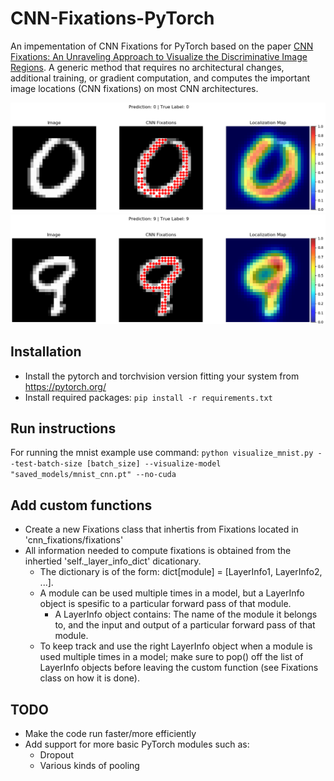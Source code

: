 # CNN-Fixations-PyTorch

An impementation of CNN Fixations for PyTorch based on the paper [CNN Fixations: An Unraveling Approach to Visualize the Discriminative Image Regions](https://ieeexplore.ieee.org/document/8537979 "IEEE: CNN Fixations"). A generic method that requires no architectural changes, additional training, or gradient computation, and computes the important image locations (CNN fixations) on most CNN architectures.

![CNN Fixations for image of 0](images/0.png)
![CNN Fixations for image of 9](images/9.png)

## Installation

* Install the pytorch and torchvision version fitting your system from https://pytorch.org/
* Install required packages: `pip install -r requirements.txt`

## Run instructions

For running the mnist example use command:
`python visualize_mnist.py --test-batch-size [batch_size] --visualize-model "saved_models/mnist_cnn.pt" --no-cuda`

## Add custom functions

* Create a new Fixations class that inhertis from Fixations located in 'cnn_fixations/fixations'
* All information needed to compute fixations is obtained from the inhertied 'self._layer_info_dict' dicationary.
  * The dictionary is of the form: dict\[module\] = \[LayerInfo1, LayerInfo2, ...\].
  * A module can be used multiple times in a model, but a LayerInfo object is spesific to a particular forward pass of that module.
    * A LayerInfo object contains: The name of the module it belongs to, and the input and output of a particular forward pass of that module.
  * To keep track and use the right LayerInfo object when a module is used multiple times in a model; make sure to pop() off the list of LayerInfo objects before leaving the custom function (see Fixations class on how it is done).

## TODO

* Make the code run faster/more efficiently
* Add support for more basic PyTorch modules such as:
  * Dropout
  * Various kinds of pooling

